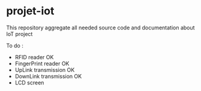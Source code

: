 # projet-iot
This repository aggregate all needed source code and documentation about IoT project

To do :

- RFID reader OK
- FingerPrint reader OK
- UpLink transmission OK
- DownLink transmission OK
- LCD screen
